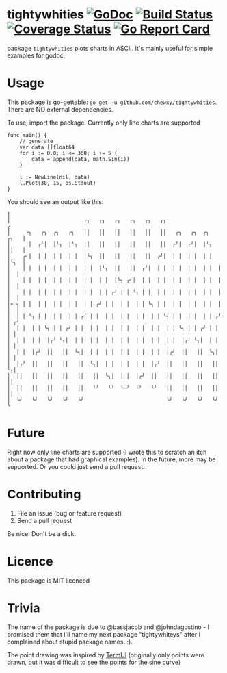 # tightywhities [![GoDoc](https://godoc.org/github.com/chewxy/tightywhities?status.svg)](https://godoc.org/github.com/chewxy/tightywhities) [![Build Status](https://travis-ci.org/chewxy/tightywhities.svg?branch=master)](https://travis-ci.org/chewxy/tightywhities) [![Coverage Status](https://coveralls.io/repos/github/chewxy/tightywhities/badge.png)](https://coveralls.io/github/chewxy/tightywhities) [![Go Report Card](https://goreportcard.com/badge/github.com/chewxy/tightywhities)](https://goreportcard.com/report/github.com/chewxy/tightywhities)

package `tightywhities` plots charts in ASCII. It's mainly useful for simple examples for godoc.

# Usage #

This package is go-gettable: `go get -u github.com/chewxy/tightywhities`. There are NO external dependencies.

To use, import the package. Currently only line charts are supported

```
func main() {
	// generate
	var data []float64
	for i := 0.0; i <= 360; i += 5 {
		data = append(data, math.Sin(i))
	}

	l := NewLine(nil, data)
	l.Plot(30, 15, os.Stdout)
}
```

You should see an output like this:

```
│
│                        ╭╮   ╭╮   ╭╮   ╭╮   ╭╮   ╭╮                      ╭
│     ╭╮   ╭╮  ╭╮   ╭╮   ││   ││   ││   ││   ││   ││   ╭╮   ╭╮  ╭╮   ╭╮   │
│     ││  ╭╯│  │╰╮  │╰╮  ││   ││   ││   ││   ││   ││  ╭╯│  ╭╯│  │╰╮  ││   │
│    ╭╯│  │ │  │ │  │ │  │╰╮  ││   ││   ││   ││  ╭╯│  │ │  │ │  │ │  │╰╮  │
│    │ │  │ │  │ │  │ │  │ │  │╰╮  ││   ││  ╭╯│  │ │  │ │  │ │  │ │  │ │  │
│    │ │  │ │  │ │  │ │  │ │  │ │  │╰╮ ╭╯│  │ │  │ │  │ │  │ │  │ │  │ │  │
│    │ │  │ │  │ │  │ │  │ │  │ │ ╭╯ │ │ ╰╮ │ │  │ │  │ │  │ │  │ │  │ │  │
│+ ╮ │ │  │ │  │ │  │ │  │ │ ╭╯ │ │  │ │  │ │ ╰╮ │ │  │ │  │ │  │ │  │ │  │
│  │ │ ╰╮ │ │  │ │  │ │ ╭╯ │ │  │ │  │ │  │ │  │ │ ╰╮ │ │  │ │  │ │ ╭╯ │ ╭╯
│  │ │  │ │ ╰╮ │ │ ╭╯ │ │  │ │  │ │  │ │  │ │  │ │  │ │ ╰╮ │ │ ╭╯ │ │  │ │
│  │ │  │ │  │╭╯ ╰╮│  │ │  │ │  │ │  │ │  │ │  │ │  │ │  │╭╯ ╰╮│  │ │  │ │
│  │ │  │╭╯  ││   ││  ╰╮│  │ │  │ │  │ │  │ │  │ │  │╭╯  ││   ││  ╰╮│  │ │
│  │╭╯  ││   ││   ││   ││  ╰╮│  │ │  │ │  │ │  │╭╯  ││   ││   ││   ││  ╰╮│
│  ││   ││   ││   ││   ││   ││  ╰╮│  │ │  │╭╯  ││   ││   ││   ││   ││   ││
│  ││   ││   ││   ││   ││   ╰╯   ╰╯  ╰─╯  ╰╯   ╰╯   ││   ││   ││   ││   ││
│  ╰╯   ╰╯   ╰╯   ╰╯   ╰╯                           ╰╯   ╰╯   ╰╯   ╰╯   ╰
```

# Future #

Right now only line charts are supported (I wrote this to scratch an itch about a package that had graphical examples). In the future, more may be supported. Or you could just send a pull request.


# Contributing #

1. File an issue (bug or feature request)
2. Send a pull request

Be nice. Don't be a dick.

# Licence # 

This package is MIT licenced

# Trivia #

The name of the package is due to @bassjacob and @johndagostino - I promised them that I'll name my next package "tightywhiteys" after I complained about stupid package names. :). 

The point drawing was inspired by [TermUI](https://github.com/gizak/termui) (originally only points were drawn, but it was difficult to see the points for the sine curve)
